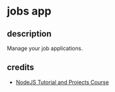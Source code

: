 # jobs app

## description

Manage your job applications.

## credits

- [NodeJS Tutorial and Projects Course](https://www.udemy.com/course/nodejs-tutorial-and-projects-course/)
